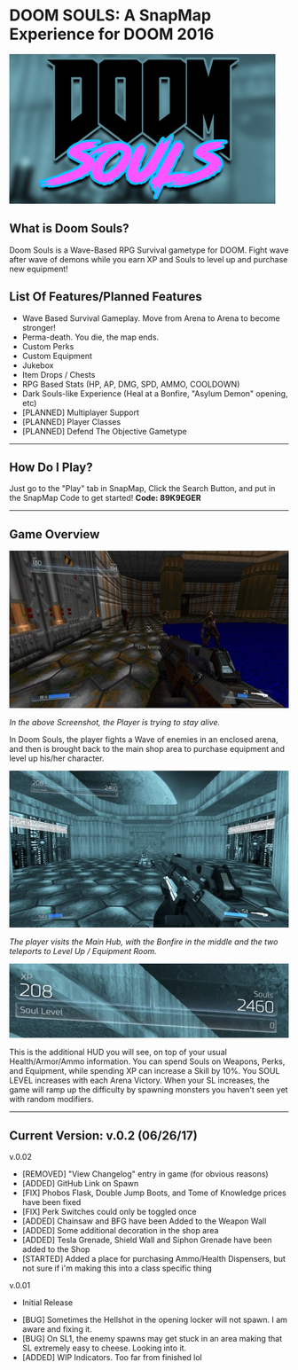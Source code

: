 # DOOM SOULS: A SnapMap Experience for DOOM 2016
![alt text](https://raw.githubusercontent.com/wimmywozzle/SNAPMAP_Doomsouls/master/doomsoulspic.jpg "Doom Souls Main Logo")

## What is Doom Souls?
Doom Souls is a Wave-Based RPG Survival gametype for DOOM. Fight wave after wave of demons while you earn XP and Souls to level up and purchase new equipment!

## List Of Features/Planned Features
+ Wave Based Survival Gameplay. Move from Arena to Arena to become stronger!
+ Perma-death. You die, the map ends. 
+ Custom Perks
+ Custom Equipment
+ Jukebox
+ Item Drops / Chests
+ RPG Based Stats (HP, AP, DMG, SPD, AMMO, COOLDOWN)
+ Dark Souls-like Experience (Heal at a Bonfire, "Asylum Demon" opening, etc)
+ [PLANNED] Multiplayer Support
+ [PLANNED] Player Classes
+ [PLANNED] Defend The Objective Gametype

---
## How Do I Play?

Just go to the "Play" tab in SnapMap, Click the Search Button, and put in the SnapMap Code to get started!
**Code: 89K9EGER**

---
## Game Overview
![alt text](https://raw.githubusercontent.com/wimmywozzle/SNAPMAP_Doomsouls/master/SS1.jpg "Doom Souls Gameplay")

*In the above Screenshot, the Player is trying to stay alive.*

In Doom Souls, the player fights a Wave of enemies in an enclosed arena, and then is brought back to the main shop area to purchase equipment and level up his/her character. 

![alt text](https://raw.githubusercontent.com/wimmywozzle/SNAPMAP_Doomsouls/master/SS2.jpg "Doom Souls Gameplay")

*The player visits the Main Hub, with the Bonfire in the middle and the two teleports to Level Up / Equipment Room.*

![alt text](https://raw.githubusercontent.com/wimmywozzle/SNAPMAP_Doomsouls/master/HUD1.jpg "Doom Souls Gameplay")

This is the additional HUD you will see, on top of your usual Health/Armor/Ammo information. You can spend Souls on Weapons, Perks, and Equipment, while spending XP can increase a Skill by 10%. You SOUL LEVEL increases with each Arena Victory. When your SL increases, the game will ramp up the difficulty by spawning monsters you haven't seen yet with random modifiers.

---
## Current Version: v.0.2 (06/26/17)
v.0.02
 - [REMOVED] "View Changelog" entry in game (for obvious reasons)
 - [ADDED] GitHub Link on Spawn
 - [FIX] Phobos Flask, Double Jump Boots, and Tome of Knowledge prices have been fixed
 - [FIX] Perk Switches could only be toggled once
 - [ADDED] Chainsaw and BFG have been Added to the Weapon Wall
 - [ADDED] Some additional decoration in the shop area
 - [ADDED] Tesla Grenade, Shield Wall and Siphon Grenade have been added to the Shop
 - [STARTED] Added a place for purchasing Ammo/Health Dispensers, but not sure if i'm making this into a class specific thing





v.0.01
+ Initial Release
- [BUG] Sometimes the Hellshot in the opening locker will not spawn. I am aware and fixing it.
- [BUG] On SL1, the enemy spawns may get stuck in an area making that SL extremely easy to cheese. Looking into it.
- [ADDED] WIP Indicators. Too far from finished lol
